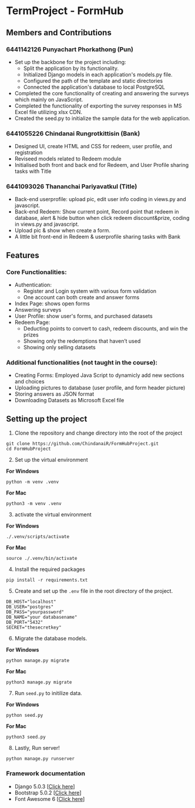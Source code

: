 # TermProject - FormHub

## Members and Contributions
### 6441142126 Punyachart Phorkathong (Pun)
- Set up the backbone for the project including:
    - Split the application by its functionality.
    - Initialized Django models in each application's models.py file.
    - Configured the path of the template and static directories
    - Connected the application's database to local PostgreSQL
- Completed the core functionality of creating and answering the surveys which mainly on JavaScript.
- Completed the functionality of exporting the survey responses in MS Excel file utilizing xlsx CDN.
- Created the seed.py to initialize the sample data for the web application.

### 6441055226 Chindanai Rungrotkittisin (Bank)
- Designed UI, create HTML and CSS for redeem, user profile, and registration
- Reviseed models related to Redeem module
- Initialised both front and back end for Redeem, and User Profile sharing tasks with Title

### 6441093026 Thananchai Pariyavatkul (Title)
- Back-end userprofile: upload pic, edit user info coding in views.py and javascript.
- Back-end Redeem: Show current point, Record point that redeem in database, alert & hide button when click redeem discount&prize, coding in views.py and javascript.
- Upload pic & show when create a form.
- A little bit front-end in Redeem & userprofile sharing tasks with Bank

## Features
### Core Functionalities:
- Authentication:
    - Register and Login system with various form validation
    - One account can both create and answer forms
- Index Page: shows open forms
- Answering surveys
- User Profile: show user's forms, and purchased datasets
- Redeem Page:
    - Deducting points to convert to cash, redeem discounts, and win the prizes
    - Showing only the redemptions that haven’t used
    - Showing only selling datasets
### Additional functionalities (not taught in the course):
- Creating Forms: Employed Java Script to dynamicly add new sections and choices
- Uploading pictures to database (user profile, and form header picture)
- Storing answers as JSON format
- Downloading Datasets as Microsoft Excel file

## Setting up the project
1. Clone the repository and change directory into the root of the project
```shell
git clone https://github.com/ChindanaiR/FormHubProject.git
cd FormHubProject
```

2. Set up the virtual environment

**For Windows**
```shell
python -m venv .venv
```
**For Mac**
```shell
python3 -m venv .venv
```

3. activate the virtual environment

**For Windows**
```shell
./.venv/scripts/activate
```
**For Mac**
```shell
source ./.venv/bin/activate
```

4. Install the required packages
```shell
pip install -r requirements.txt
```

5. Create and set up the `.env` file in the root directory of the project.
```text
DB_HOST="localhost"
DB_USER="postgres"
DB_PASS="yourpassword"
DB_NAME="your databasename"
DB_PORT="5432"
SECRET="thesecretkey"
```

6. Migrate the database models.

**For Windows**
```shell
python manage.py migrate
```
**For Mac**
```shell
python3 manage.py migrate
```

7. Run `seed.py` to initilize data.

**For Windows**
```shell
python seed.py
```
**For Mac**
```shell
python3 seed.py
```

8. Lastly, Run server!
```shell
python manage.py runserver
```

### Framework documentation

- Django 5.0.3 [[Click here](https://docs.djangoproject.com/en/5.0/)]
- Bootstrap 5.0.2 [[Click here](https://getbootstrap.com/docs/5.0/components/navbar/)]
- Font Awesome 6 [[Click here](https://fontawesome.com/icons)]
